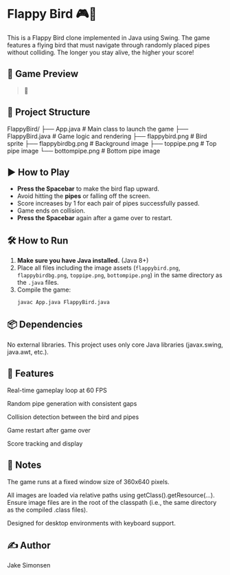 # Flappy Bird 🎮🐤

This is a Flappy Bird clone implemented in Java using Swing. The game features a flying bird that must navigate through randomly placed pipes without colliding. The longer you stay alive, the higher your score!

## 📸 Game Preview

> 🚧

## 📁 Project Structure
FlappyBird/
├── App.java # Main class to launch the game
├── FlappyBird.java # Game logic and rendering
├── flappybird.png # Bird sprite
├── flappybirdbg.png # Background image
├── toppipe.png # Top pipe image
└── bottompipe.png # Bottom pipe image

## ▶️ How to Play

- **Press the Spacebar** to make the bird flap upward.
- Avoid hitting the **pipes** or falling off the screen.
- Score increases by 1 for each pair of pipes successfully passed.
- Game ends on collision.
- **Press the Spacebar** again after a game over to restart.

## 🛠️ How to Run

1. **Make sure you have Java installed.** (Java 8+)
2. Place all files including the image assets (`flappybird.png`, `flappybirdbg.png`, `toppipe.png`, `bottompipe.png`) in the same directory as the `.java` files.
3. Compile the game:
   ```bash
   javac App.java FlappyBird.java

## 📦 Dependencies
No external libraries. This project uses only core Java libraries (javax.swing, java.awt, etc.).

## 🧠 Features
Real-time gameplay loop at 60 FPS

Random pipe generation with consistent gaps

Collision detection between the bird and pipes

Game restart after game over

Score tracking and display

## 📌 Notes
The game runs at a fixed window size of 360x640 pixels.

All images are loaded via relative paths using getClass().getResource(...). Ensure image files are in the root of the classpath (i.e., the same directory as the compiled .class files).

Designed for desktop environments with keyboard support.

## ✍️ Author
Jake Simonsen
